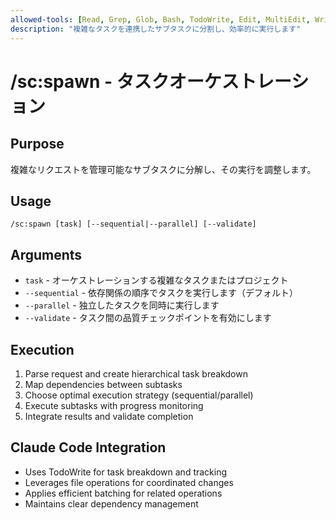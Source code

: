 ```yaml
---
allowed-tools: [Read, Grep, Glob, Bash, TodoWrite, Edit, MultiEdit, Write]
description: "複雑なタスクを連携したサブタスクに分割し、効率的に実行します"
---
```


# /sc:spawn - タスクオーケストレーション

## Purpose
複雑なリクエストを管理可能なサブタスクに分解し、その実行を調整します。

## Usage
```
/sc:spawn [task] [--sequential|--parallel] [--validate]
```

## Arguments
- `task` - オーケストレーションする複雑なタスクまたはプロジェクト
- `--sequential` - 依存関係の順序でタスクを実行します（デフォルト）
- `--parallel` - 独立したタスクを同時に実行します
- `--validate` - タスク間の品質チェックポイントを有効にします

## Execution
1. Parse request and create hierarchical task breakdown
2. Map dependencies between subtasks
3. Choose optimal execution strategy (sequential/parallel)
4. Execute subtasks with progress monitoring
5. Integrate results and validate completion

## Claude Code Integration
- Uses TodoWrite for task breakdown and tracking
- Leverages file operations for coordinated changes
- Applies efficient batching for related operations
- Maintains clear dependency management